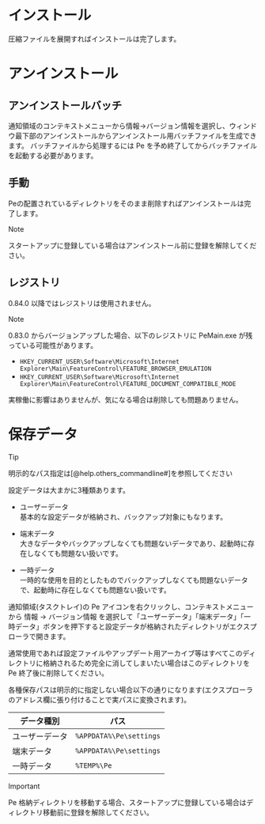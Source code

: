 # インストール

圧縮ファイルを展開すればインストールは完了します。

# アンインストール

## アンインストールバッチ

通知領域のコンテキストメニューから情報→バージョン情報を選択し、ウィンドウ最下部のアンインストールからアンインストール用バッチファイルを生成できます。
バッチファイルから処理するには Pe を予め終了してからバッチファイルを起動する必要があります。

## 手動

Peの配置されているディレクトリをそのまま削除すればアンインストールは完了します。

> [!NOTE]
> スタートアップに登録している場合はアンインストール前に登録を解除してください。

## レジストリ

0.84.0 以降ではレジストリは使用されません。

> [!NOTE]
> 0.83.0 からバージョンアップした場合、以下のレジストリに PeMain.exe が残っている可能性があります。
> 
> * `HKEY_CURRENT_USER\Software\Microsoft\Internet Explorer\Main\FeatureControl\FEATURE_BROWSER_EMULATION`
> * `HKEY_CURRENT_USER\Software\Microsoft\Internet Explorer\Main\FeatureControl\FEATURE_DOCUMENT_COMPATIBLE_MODE`
> 
> 実稼働に影響はありませんが、気になる場合は削除しても問題ありません。


# 保存データ

> [!TIP]
> 明示的なパス指定は[@help.others_commandline#]を参照してください

設定データは大まかに3種類あります。

* ユーザーデータ  
  基本的な設定データが格納され、バックアップ対象にもなります。

* 端末データ  
  大きなデータやバックアップしなくても問題ないデータであり、起動時に存在しなくても問題ない扱いです。

* 一時データ  
  一時的な使用を目的としたものでバックアップしなくても問題ないデータで、起動時に存在しなくても問題ない扱いです。


通知領域(タスクトレイ)の Pe アイコンを右クリックし、コンテキストメニューから 情報 -> バージョン情報 を選択して「ユーザーデータ」「端末データ」「一時データ」ボタンを押下すると設定データが格納されたディレクトリがエクスプローラで開きます。

通常使用であれば設定ファイルやアップデート用アーカイブ等はすべてこのディレクトリに格納されるため完全に消してしまいたい場合はこのディレクトリを Pe 終了後に削除してください。


各種保存パスは明示的に指定しない場合以下の通りになります(エクスプローラのアドレス欄に張り付けることで実パスに変換されます)。

| データ種別 | パス |
|---|---|
| ユーザーデータ | `%APPDATA%\Pe\settings` |
| 端末データ | `%APPDATA%\Pe\settings` |
| 一時データ | `%TEMP%\Pe` |

> [!IMPORTANT]
> Pe 格納ディレクトリを移動する場合、スタートアップに登録している場合はディレクトリ移動前に登録を解除してください。

